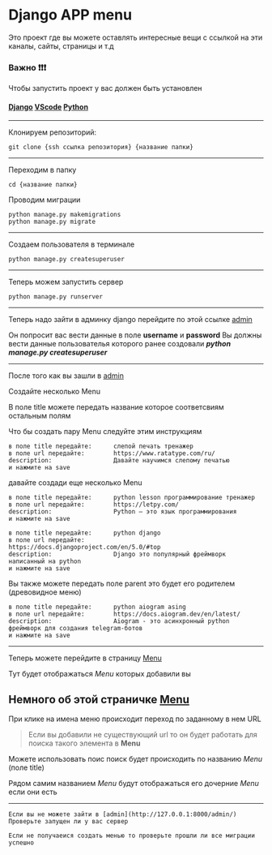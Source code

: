 # Django APP menu 

Это проект где вы можете оставлять интересные вещи с ссылкой на эти каналы, сайты, страницы и т.д

### Важно ❗️❗️❗️

Чтобы запустить проект у вас должен быть установлен

#### [Django](https://img.shields.io/badge/django-%23092E20.svg?style=for-the-badge&logo=django&logoColor=white)   [VScode](https://code.visualstudio.com/download)  [Python](https://www.python.org/downloads/)

---

Клонируем репозиторий:
```
git clone {ssh ссылка репозитория} {название папки}
```
---
Переходим в папку
```
cd {название папки}
```
Проводим миграции 
```
python manage.py makemigrations
python manage.py migrate
```
---
Создаем пользователя в терминале
```
python manage.py createsuperuser
```
---
Теперь можем запустить сервер 
```
python manage.py runserver
```
---
Теперь надо зайти в админку django 
перейдите по этой ссылке [admin](http://127.0.0.1:8000/admin/)

Он попросит вас вести данные в поле **username** и **password**
Вы должны вести данные пользователья которого ранее создовали ***python manage.py createsuperuser***

---
После того как вы зашли в [admin](http://127.0.0.1:8000/admin/)

Создайте несколько Menu

В поле title можете передать название которое соответсвиям остальным полям 

Что бы создать пару Menu следуйте этим инструкциям 

```
в поле title передайте:      слепой печать тренажер
в поле url передайте:        https://www.ratatype.com/ru/
description:                 Давайте научимся слепому печатью 
и нажмите на save
```
давайте создади еще несколько Menu
```
в поле title передайте:      python lesson программирование тренажер
в поле url передайте:        https://letpy.com/
description:                 Python — это язык программирования 
и нажмите на save
```

```
в поле title передайте:      python django
в поле url передайте:        https://docs.djangoproject.com/en/5.0/#top
description:                 Django это популярный фреймворк написанный на python 
и нажмите на save
```
Вы также можете передать поле parent это будет его родителем (древовидное меню)
```
в поле title передайте:      python aiogram asing
в поле url передайте:        https://docs.aiogram.dev/en/latest/
description:                 Aiogram - это асинхронный python фреймворк для создания telegram-ботов
и нажмите на save
```

---

Теперь можете перейдите в страницу [Menu](http://127.0.0.1:8000/menu/)

Тут будет отображаться *Menu* которых добавили вы 

## Немного об этой страничке [Menu](http://127.0.0.1:8000/menu/)
При клике на имена меню происходит переход по заданному в нем URL

>Если вы добавили не существующий url то он будет работать для поиска такого элемента в **Menu**

Можете использовать поис поиск будет происходить по названию *Menu*  (поле title)

Рядом самим названием *Menu* будут отображаться его дочерние *Menu* если они есть 

---

```
Если вы не можете зайти в [admin](http://127.0.0.1:8000/admin/) 
Проверьте запущен ли у вас сервер 
```

```
Если не получаеися создать менью то проверьте прошли ли все миграции успешно
```
